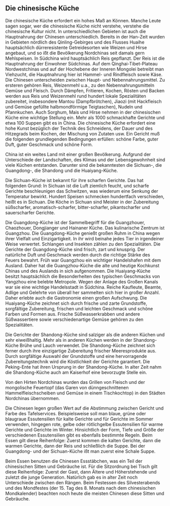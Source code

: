 ## Die chinesische Küche

Die chinesische Küche erfordert ein hohes Maß an Können. Manche Leute sagen sogar, wer die chinesische Küche nicht verstehe, verstehe die chinesische Kultur nicht.
In unterschiedlichen Gebieten ist auch die Hauptnahrung der Chinesen unterschiedlich. Bereits in der Han-Zeit wurden in Gebieten nördlich des Qinling-Gebirges und des Flusses Huaihe hauptsächlich dürreresistente Getreidesorten wie Weizen und Hirse angebaut, und so ißt die Bevölkerung Nordchinas seit damals gern Mehlspeisen. In Südchina wird hauptsächlich Reis gepflanzt. Der Reis ist die Hauptnahrung der Einwohner Südchinas. Auf dem Qinghai-Tibet-Plateau Nordwestchinas und auf der Hochebene der Inneren Mongolei betreibt man Viehzucht, die Hauptnahrung hier ist Hammel- und Rindfleisch sowie Käse. Die Chinesen unterscheiden zwischen Haupt- und Nebennahrungsmittel. Zu ersteren gehören Reis, Weizenmehl u.a., zu den Nebennahrungsmitteln Gemüse und Fleisch. Durch Dämpfen, Fritieren, Kochen, Rösten und Backen werden aus Reis und Weizenmehl rund hundert lokale Spezialitäten zubereitet, insbesondere Mantou (Dampfbrötchen), Jiaozi (mit Hackfleisch und Gemüse gefüllte halbmondförmige Teigtaschen), Nudeln und Pfannkuchen. Auch Sorghum, Mais und Hirse nehmen in der chinesischen Küche eine wichtige Stellung ein. Mehr als 1000 schmackhafte Gerichte und etwa 100 Suppen gibt es in China.
Die chinesische Küche erfordert eine hohe Kunst bezüglich der Technik des Schneidens, der Dauer und des Hitzegrads beim Kochen, der Mischung von Zutaten usw. Ein Gericht muß die folgenden grundlegenden Bedingungen erfüllen: schöne Farbe, guter Duft, guter Geschmack und schöne Form.

China ist ein weites Land mit einer großen Bevölkerung. Aufgrund der Unterschiede der Landschaften, des Klimas und der Lebensgewohnheit sind viele Küchen entstanden. Darunter sind die bekanntesten die Sichuan-, die Guangdong-, die Shandong und die Huaiyang-Küche.

Die Sichuan-Küche ist bekannt für ihre scharfen Gerichte. Das hat folgenden Grund: In Sichuan ist die Luft ziemlich feucht, und scharfe Gerichte beschleunigen das Schwitzen, was wiederum eine Senkung der Temperatur bewirkt. Hundert Speisen schmecken hundertfach verschieden, heißt es in Sichuan. Die Köche in Sichuan sind Meister in der Zubereitung süßscharfer, aromatisch-scharfer, bitter-scharfer, pikantscharfer und sauerscharfer Gerichte.

Die Guangdong-Küche ist der Sammelbegriff für die Guangzhouer, Chaozhouer, Dongjianger und Hainaner Küche. Das kulinarische Zentrum ist Guangzhou. Die Guangdong-Küche genießt großen Ruhm in China wegen ihrer Vielfalt und Einzigartigkeit. In ihr wird beinahe jedes Tier in irgendeiner Weise verwertet. Schlangen und Insekten zählen zu den Spezialitäten. Die Gerichte der Guangdong-Küche sind frisch, zart und knusprig. Der natürliche Duft und Geschmack werden durch die richtige Stärke des Feuers bewahrt. Früh war Guangzhou ein wichtiger Handelshafen mit dem Ausland. Daher hat die Guangzhou-Küche die alte und heutige Kochkunst Chinas und des Auslands in sich aufgenommen.
Die Huaiyang-Küche besitzt hauptsächlich die Besonderheiten des typischen Geschmacks von Yangzhou eine belebte Metropole. Wegen der Anlage des Großen Kanals war sie eine wichtige Handelsstadt in Südchina. Reiche Kaufleute, Beamte, Adlige und Gelehrte von überall her sammelten sich hier in großer Anzahl. Daher erlebte auch die Gastronomie einen großen Aufschwung. Die Huaiyang-Küche zeichnet sich durch frische und zarte Grundstoffe, sorgfältige Zubereitung, frischen und leichten Geschmack und schöne Farben und Formen aus. Frische Süßwasserkrabben und andere Süßwassertiere sowie verschiedenartige Gemüse gehören zu den Spezialitäten.

Die Gerichte der Shandong-Küche sind salziger als die anderen Küchen und sehr eiweißhaltig. Mehr als in anderen Küchen werden in der Shandong-Küche Brühe und Lauch verwendet. Die Shandong-Küche zeichnet sich ferner durch ihre einzigartige Zubereitung frischer Meeresprodukte aus. Durch sorgfältige Auswahl der Grundstoffe und eine hervorragende Zubereitungstechnik wird die Köstlichkeit der Gerichte garantiert. Die Peking-Ente hat ihren Ursprung in der Shandong-Küche. In alter Zeit nahm die Shandong-Küche auch am Kaiserhof eine bevorzugte Stelle ein.

Von den Hirten Nordchinas wurden das Grillen von Fleisch und der mongolische Feuertopf (das Garen von dünngeschnittenen Hammelfleischscheiben und Gemüse in einem Tischkochtop) in den Städten Nordchinas übernommen.

Die Chinesen legen großen Wert auf die Abstimmung zwischen Gericht und Farbe des Tafelservices. Beispielsweise soll man blaue, grüne oder blaugraue Essutensilien für kalte Gerichte und für Gerichte im Sommer verwenden, hingegen rote, gelbe oder rötlichgelbe Essutensilien für warme Gerichte und Gerichte im Winter. Hinsichtlich der Form, Tiefe und Größe der verschiedenen Essutensilien gibt es ebenfalls bestimmte Regeln. Beim Essen gilt diese Reihenfolge: Zuerst kommen die kalten Gerichte, dann die warmen Gerichte, dann der Reis und schließlich die Suppe. Bei der Guangdong- und der Sichuan-Küche ißt man zuerst eine Schale Suppe.

Beim Essen benutzen die Chinesen Essstäbchen, was ein Teil der chinesischen Sitten und Gebräuche ist. Für die Sitzordnung bei Tisch gilt diese Reihenfolge: Zuerst der Gast, dann Ältere und Höherstehende und zuletzt die junge Generation. Natürlich gab es in alter Zeit noch Unterschiede zwischen den Rängen. Beim Festessen des Silvesterabends und des Mondfestes (der 15. Tag des 8. Monats nach dem chinesischen Mondkalender) beachten noch heute die meisten Chinesen diese Sitten und Gebräuche. 
